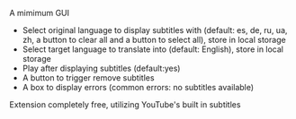 A mimimum GUI

- Select original language to display subtitles with (default: es, de, ru, ua, zh, a button to clear all and a button to select all), store in local storage
- Select target language to translate into (default: English), store in local storage
- Play after displaying subtitles (default:yes)
- A button to trigger remove subtitles
- A box to display errors (common errors: no subtitles available)

Extension completely free, utilizing YouTube's built in subtitles